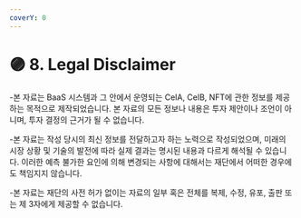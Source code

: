 ```yaml
---
coverY: 0
---
```


# 🟣 8. Legal Disclaimer

\-본 자료는 BaaS 시스템과 그 안에서 운영되는 CelA, CelB, NFT에 관한 정보를 제공하는 목적으로 제작되었습니다. 본 자료의 모든 정보나 내용은 투자 제안이나 조언이 아니며, 투자 결정의 근거가 될 수 없습니다.

\-본 자료는 작성 당시의 최신 정보를 전달하고자 하는 노력으로 작성되었으며, 미래의 시장 상황 및 기술의 발전에 따라 실제 결과는 명시된 내용과 다르게 해석될 수 있습니다. 이러한 예측 불가한 요인에 의해 변경되는 사항에 대해서는 재단에서 어떠한 경우에도 책임지지 않습니다.

\-본 자료는 재단의 사전 허가 없이는 자료의 일부 혹은 전체를 복제, 수정, 유포, 출판 또는 제 3자에게 제공할 수 없습니다.
